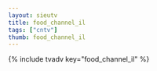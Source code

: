 ```yaml
--- 
layout: sieutv
title: food_channel_il
tags: ["cntv"]
thumb: food_channel_il
---
```

{% include tvadv key="food_channel_il" %}
